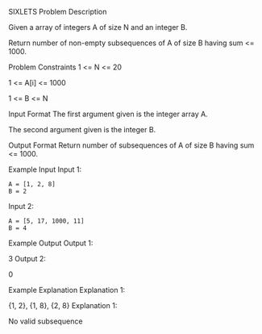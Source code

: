 SIXLETS
Problem Description

Given a array of integers A of size N and an integer B.

Return number of non-empty subsequences of A of size B having sum <= 1000.



Problem Constraints
1 <= N <= 20

1 <= A[i] <= 1000

1 <= B <= N



Input Format
The first argument given is the integer array A.

The second argument given is the integer B.



Output Format
Return number of subsequences of A of size B having sum <= 1000.



Example Input
Input 1:

    A = [1, 2, 8]
    B = 2
Input 2:

    A = [5, 17, 1000, 11]
    B = 4


Example Output
Output 1:

3
Output 2:

0


Example Explanation
Explanation 1:

 {1, 2}, {1, 8}, {2, 8}
Explanation 1:

 No valid subsequence